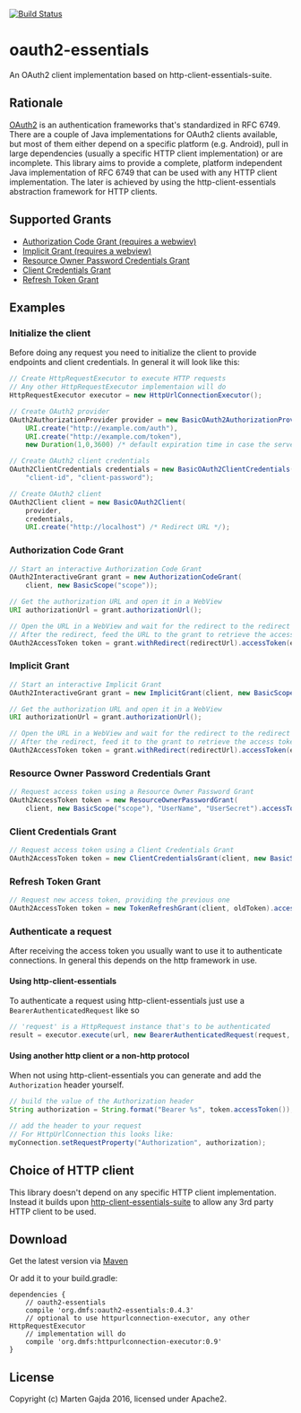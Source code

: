 [![Build Status](https://travis-ci.org/dmfs/oauth2-essentials.svg?branch=master)](https://travis-ci.org/dmfs/oauth2-essentials)

# oauth2-essentials

An OAuth2 client implementation based on http-client-essentials-suite.

## Rationale

[OAuth2](https://tools.ietf.org/html/rfc6749) is an authentication frameworks that's standardized in RFC 6749. There are a couple of Java implementations for OAuth2 clients available,
but most of them either depend on a specific platform (e.g. Android), pull in large dependencies (usually a specific HTTP client implementation) or are incomplete.
This library aims to provide a complete, platform independent Java implementation of RFC 6749 that can be used with any HTTP client implementation. The later is achieved by using the
http-client-essentials abstraction framework for HTTP clients.

## Supported Grants

* [Authorization Code Grant (requires a webwiev)](https://tools.ietf.org/html/rfc6749#section-4.1)
* [Implicit Grant (requires a webview)](https://tools.ietf.org/html/rfc6749#section-4.2)
* [Resource Owner Password Credentials Grant](https://tools.ietf.org/html/rfc6749#section-4.3)
* [Client Credentials Grant](https://tools.ietf.org/html/rfc6749#section-4.4)
* [Refresh Token Grant](https://tools.ietf.org/html/rfc6749#section-6)

## Examples

### Initialize the client

Before doing any request you need to initialize the client to provide endpoints and client credentials.
In general it will look like this:

```java
// Create HttpRequestExecutor to execute HTTP requests
// Any other HttpRequestExecutor implementaion will do
HttpRequestExecutor executor = new HttpUrlConnectionExecutor();

// Create OAuth2 provider
OAuth2AuthorizationProvider provider = new BasicOAuth2AuthorizationProvider(
    URI.create("http://example.com/auth"),
    URI.create("http://example.com/token"),
    new Duration(1,0,3600) /* default expiration time in case the server doesn't return any */);

// Create OAuth2 client credentials
OAuth2ClientCredentials credentials = new BasicOAuth2ClientCredentials(
    "client-id", "client-password");

// Create OAuth2 client
OAuth2Client client = new BasicOAuth2Client(
    provider,
    credentials,
    URI.create("http://localhost") /* Redirect URL */);
```

### Authorization Code Grant

```java
// Start an interactive Authorization Code Grant
OAuth2InteractiveGrant grant = new AuthorizationCodeGrant(
    client, new BasicScope("scope"));

// Get the authorization URL and open it in a WebView
URI authorizationUrl = grant.authorizationUrl();

// Open the URL in a WebView and wait for the redirect to the redirect URL
// After the redirect, feed the URL to the grant to retrieve the access token
OAuth2AccessToken token = grant.withRedirect(redirectUrl).accessToken(executor);
```

### Implicit Grant

```java
// Start an interactive Implicit Grant
OAuth2InteractiveGrant grant = new ImplicitGrant(client, new BasicScope("scope"));

// Get the authorization URL and open it in a WebView
URI authorizationUrl = grant.authorizationUrl();

// Open the URL in a WebView and wait for the redirect to the redirect URL
// After the redirect, feed it to the grant to retrieve the access token
OAuth2AccessToken token = grant.withRedirect(redirectUrl).accessToken(executor);
```

### Resource Owner Password Credentials Grant

```java
// Request access token using a Resource Owner Password Grant
OAuth2AccessToken token = new ResourceOwnerPasswordGrant(
    client, new BasicScope("scope"), "UserName", "UserSecret").accessToken(executor);
```

### Client Credentials Grant

```java
// Request access token using a Client Credentials Grant
OAuth2AccessToken token = new ClientCredentialsGrant(client, new BasicScope("scope")).accessToken(executor);
```

### Refresh Token Grant

```java
// Request new access token, providing the previous one
OAuth2AccessToken token = new TokenRefreshGrant(client, oldToken).accessToken(executor);
```

### Authenticate a request

After receiving the access token you usually want to use it to authenticate connections. In general this depends on the http framework in use.

#### Using http-client-essentials

To authenticate a request using http-client-essentials just use a `BearerAuthenticatedRequest` like so

```java
// 'request' is a HttpRequest instance that's to be authenticated
result = executor.execute(url, new BearerAuthenticatedRequest(request, token));
```

#### Using another http client or a non-http protocol

When not using http-client-essentials you can generate and add the `Authorization` header yourself.

```java
// build the value of the Authorization header
String authorization = String.format("Bearer %s", token.accessToken());

// add the header to your request
// For HttpUrlConnection this looks like:
myConnection.setRequestProperty("Authorization", authorization);
```

## Choice of HTTP client

This library doesn't depend on any specific HTTP client implementation. Instead it builds upon [http-client-essentials-suite](https://github.com/dmfs/http-client-essentials-suite) to allow any 3rd party HTTP client to be used.

## Download

Get the latest version via [Maven](https://search.maven.org/remote_content?g=org.dmfs&a=oauth2-essentials&v=LATEST)

Or add it to your build.gradle:


    dependencies {
        // oauth2-essentials
        compile 'org.dmfs:oauth2-essentials:0.4.3'
        // optional to use httpurlconnection-executor, any other HttpRequestExecutor
        // implementation will do
        compile 'org.dmfs:httpurlconnection-executor:0.9'
    }


## License

Copyright (c) Marten Gajda 2016, licensed under Apache2.

